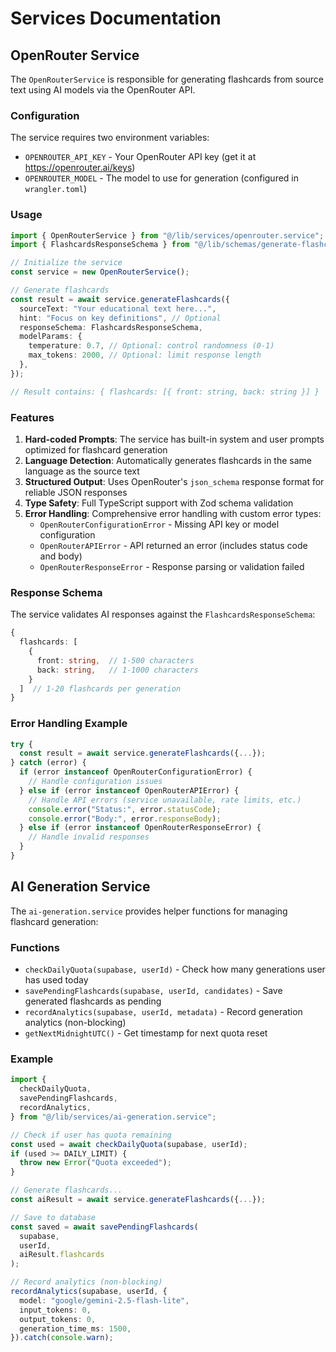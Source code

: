 # Services Documentation

## OpenRouter Service

The `OpenRouterService` is responsible for generating flashcards from source text using AI models via the OpenRouter API.

### Configuration

The service requires two environment variables:

- `OPENROUTER_API_KEY` - Your OpenRouter API key (get it at https://openrouter.ai/keys)
- `OPENROUTER_MODEL` - The model to use for generation (configured in `wrangler.toml`)

### Usage

```typescript
import { OpenRouterService } from "@/lib/services/openrouter.service";
import { FlashcardsResponseSchema } from "@/lib/schemas/generate-flashcards.schema";

// Initialize the service
const service = new OpenRouterService();

// Generate flashcards
const result = await service.generateFlashcards({
  sourceText: "Your educational text here...",
  hint: "Focus on key definitions", // Optional
  responseSchema: FlashcardsResponseSchema,
  modelParams: {
    temperature: 0.7, // Optional: control randomness (0-1)
    max_tokens: 2000, // Optional: limit response length
  },
});

// Result contains: { flashcards: [{ front: string, back: string }] }
```

### Features

1. **Hard-coded Prompts**: The service has built-in system and user prompts optimized for flashcard generation
2. **Language Detection**: Automatically generates flashcards in the same language as the source text
3. **Structured Output**: Uses OpenRouter's `json_schema` response format for reliable JSON responses
4. **Type Safety**: Full TypeScript support with Zod schema validation
5. **Error Handling**: Comprehensive error handling with custom error types:
   - `OpenRouterConfigurationError` - Missing API key or model configuration
   - `OpenRouterAPIError` - API returned an error (includes status code and body)
   - `OpenRouterResponseError` - Response parsing or validation failed

### Response Schema

The service validates AI responses against the `FlashcardsResponseSchema`:

```typescript
{
  flashcards: [
    {
      front: string,  // 1-500 characters
      back: string,   // 1-1000 characters
    }
  ]  // 1-20 flashcards per generation
}
```

### Error Handling Example

```typescript
try {
  const result = await service.generateFlashcards({...});
} catch (error) {
  if (error instanceof OpenRouterConfigurationError) {
    // Handle configuration issues
  } else if (error instanceof OpenRouterAPIError) {
    // Handle API errors (service unavailable, rate limits, etc.)
    console.error("Status:", error.statusCode);
    console.error("Body:", error.responseBody);
  } else if (error instanceof OpenRouterResponseError) {
    // Handle invalid responses
  }
}
```

## AI Generation Service

The `ai-generation.service` provides helper functions for managing flashcard generation:

### Functions

- `checkDailyQuota(supabase, userId)` - Check how many generations user has used today
- `savePendingFlashcards(supabase, userId, candidates)` - Save generated flashcards as pending
- `recordAnalytics(supabase, userId, metadata)` - Record generation analytics (non-blocking)
- `getNextMidnightUTC()` - Get timestamp for next quota reset

### Example

```typescript
import {
  checkDailyQuota,
  savePendingFlashcards,
  recordAnalytics,
} from "@/lib/services/ai-generation.service";

// Check if user has quota remaining
const used = await checkDailyQuota(supabase, userId);
if (used >= DAILY_LIMIT) {
  throw new Error("Quota exceeded");
}

// Generate flashcards...
const aiResult = await service.generateFlashcards({...});

// Save to database
const saved = await savePendingFlashcards(
  supabase, 
  userId, 
  aiResult.flashcards
);

// Record analytics (non-blocking)
recordAnalytics(supabase, userId, {
  model: "google/gemini-2.5-flash-lite",
  input_tokens: 0,
  output_tokens: 0,
  generation_time_ms: 1500,
}).catch(console.warn);
```

